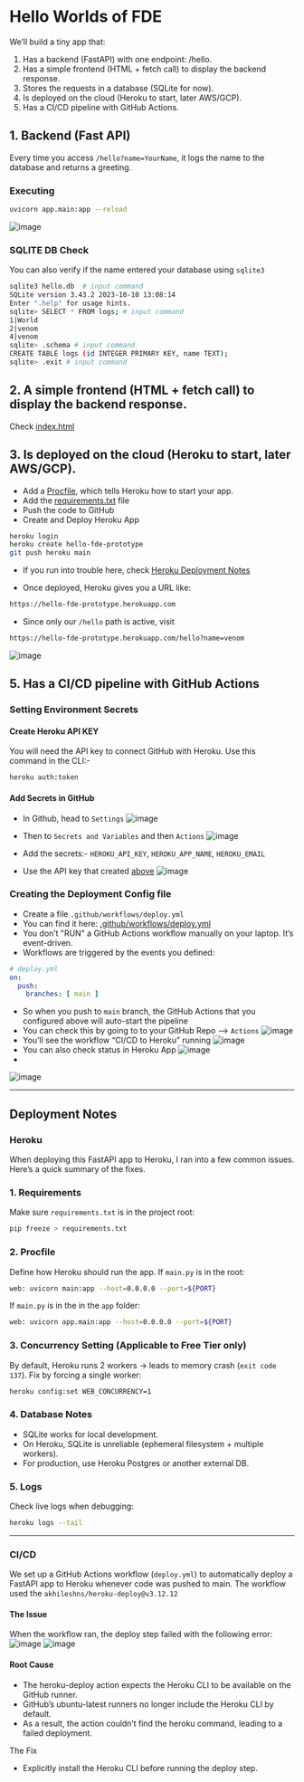 # Hello Worlds of FDE
We’ll build a tiny app that:

1. Has a backend (FastAPI) with one endpoint: /hello.
2. Has a simple frontend (HTML + fetch call) to display the backend response.
3. Stores the requests in a database (SQLite for now).
4. Is deployed on the cloud (Heroku to start, later AWS/GCP).
5. Has a CI/CD pipeline with GitHub Actions.

## 1. Backend (Fast API)
Every time you access `/hello?name=YourName`, it logs the name to the database and returns a greeting.

### Executing
```bash
uvicorn app.main:app --reload
```

![image](/images/Screenshot2025-09-12at15.58.12.png)

### SQLITE DB Check
You can also verify if the name entered your database using `sqlite3`
```bash
sqlite3 hello.db  # input command
SQLite version 3.43.2 2023-10-10 13:08:14
Enter ".help" for usage hints.
sqlite> SELECT * FROM logs; # input command
1|World
2|venom
4|venom
sqlite> .schema # input command
CREATE TABLE logs (id INTEGER PRIMARY KEY, name TEXT);
sqlite> .exit # input command
```

## 2. A simple frontend (HTML + fetch call) to display the backend response.
Check [index.html](index.html)

## 3. Is deployed on the cloud (Heroku to start, later AWS/GCP).
- Add a [Procfile](Procfile), which tells Heroku how to start your app.
- Add the [requirements.txt](requirements.txt) file
- Push the code to GitHub
- Create and Deploy Heroku App
```bash
heroku login
heroku create hello-fde-prototype
git push heroku main
```

- If you run into trouble here, check [Heroku Deployment Notes](#Heroku-Deployment-Notes)


- Once deployed, Heroku gives you a URL like:
```bash
https://hello-fde-prototype.herokuapp.com
```

- Since only our `/hello` path is active, visit
```bash
https://hello-fde-prototype.herokuapp.com/hello?name=venom
```
![image](/images/Screenshot2025-09-12at16.57.38.png)


## 5. Has a CI/CD pipeline with GitHub Actions
### Setting Environment Secrets
#### Create Heroku API KEY
You will need the API key to connect GitHub with Heroku. Use this command in the CLI:-
```bash
heroku auth:token
```
#### Add Secrets in GitHub
- In Github, head to `Settings` 
![image](/images/Screenshot2025-09-13at21.33.30.png)
- Then to `Secrets and Variables` and then `Actions`
![image](/images/Screenshot2025-09-13at21.33.53.png)

- Add the secrets:- `HEROKU_API_KEY`, `HEROKU_APP_NAME`, `HEROKU_EMAIL`
- Use the API key that created [above](#Create-Heroku-API-KEY)
![image](/images/Screenshot2025-09-13at21.40.42.png)

### Creating the Deployment Config file
- Create a file `.github/workflows/deploy.yml`
- You can find it here: [.github/workflows/deploy.yml](.github/workflows/deploy.yml)
- You don’t "RUN" a GitHub Actions workflow manually on your laptop. It’s event-driven.
- Workflows are triggered by the events you defined:
```yaml
# deploy.yml
on:
  push:
    branches: [ main ]
```
- So when you push to `main` branch, the GitHub Actions that you configured above will auto-start the pipeline
- You can check this by going to to your GitHub Repo --> `Actions`
![image](/images/Screenshot2025-09-13at21.47.10.png)
- You’ll see the workflow “CI/CD to Heroku” running
![image](/images/Screenshot2025-09-13at22.42.43.png)
- You can also check status in Heroku App
![image](/images/Screenshot2025-09-13at21.55.36.png)
- 
![image](/images/Screenshot2025-09-13at21.57.55.png)

---
## Deployment Notes

### Heroku
When deploying this FastAPI app to Heroku, I ran into a few common issues.  
Here’s a quick summary of the fixes.

### 1. Requirements
Make sure `requirements.txt` is in the project root:
```bash
pip freeze > requirements.txt
```

### 2. Procfile
Define how Heroku should run the app.
If `main.py` is in the root:
```bash
web: uvicorn main:app --host=0.0.0.0 --port=${PORT}
```
If `main.py` is in the in the `app` folder:
```bash
web: uvicorn app.main:app --host=0.0.0.0 --port=${PORT}
```

### 3. Concurrency Setting (Applicable to Free Tier only)
By default, Heroku runs 2 workers → leads to memory crash (`exit code 137`).
Fix by forcing a single worker:
```bash
heroku config:set WEB_CONCURRENCY=1
```

### 4. Database Notes
- SQLite works for local development.
- On Heroku, SQLite is unreliable (ephemeral filesystem + multiple workers).
- For production, use Heroku Postgres or another external DB.

### 5. Logs
Check live logs when debugging:
```bash
heroku logs --tail
```

---
### CI/CD
We set up a GitHub Actions workflow (`deploy.yml`) to automatically deploy a FastAPI app to Heroku whenever code was pushed to main.
The workflow used the `akhileshns/heroku-deploy@v3.12.12`

#### The Issue
When the workflow ran, the deploy step failed with the following error:
![image](/images/Screenshot2025-09-13at21.47.17.png)
![image](/images/Screenshot2025-09-13at21.47.27.png)

#### Root Cause
- The heroku-deploy action expects the Heroku CLI to be available on the GitHub runner.
- GitHub’s ubuntu-latest runners no longer include the Heroku CLI by default.
- As a result, the action couldn’t find the heroku command, leading to a failed deployment.

The Fix
- Explicitly install the Heroku CLI before running the deploy step.